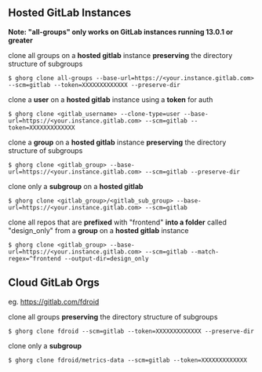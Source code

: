 ## Hosted GitLab Instances


**Note: "all-groups" only works on GitLab instances running 13.0.1 or greater**

clone all groups on a **hosted gitlab** instance **preserving** the directory structure of subgroups

```
$ ghorg clone all-groups --base-url=https://<your.instance.gitlab.com> --scm=gitlab --token=XXXXXXXXXXXXX --preserve-dir
```

clone a **user** on a **hosted gitlab** instance using a **token** for auth

```
$ ghorg clone <gitlab_username> --clone-type=user --base-url=https://<your.instance.gitlab.com> --scm=gitlab --token=XXXXXXXXXXXXX
```

clone a **group** on a **hosted gitlab** instance **preserving** the directory structure of subgroups

```
$ ghorg clone <gitlab_group> --base-url=https://<your.instance.gitlab.com> --scm=gitlab --preserve-dir
```

clone only a **subgroup** on a **hosted gitlab**

```
$ ghorg clone <gitlab_group>/<gitlab_sub_group> --base-url=https://<your.instance.gitlab.com> --scm=gitlab
```

clone all repos that are **prefixed** with "frontend" **into a folder** called "design_only" from a **group** on a **hosted gitlab** instance

```
$ ghorg clone <gitlab_group> --base-url=https://<your.instance.gitlab.com> --scm=gitlab --match-regex=^frontend --output-dir=design_only
```

## Cloud GitLab Orgs

eg. https://gitlab.com/fdroid

clone all groups **preserving** the directory structure of subgroups

```
$ ghorg clone fdroid --scm=gitlab --token=XXXXXXXXXXXXX --preserve-dir
```

clone only a **subgroup**

```
$ ghorg clone fdroid/metrics-data --scm=gitlab --token=XXXXXXXXXXXXX
```
